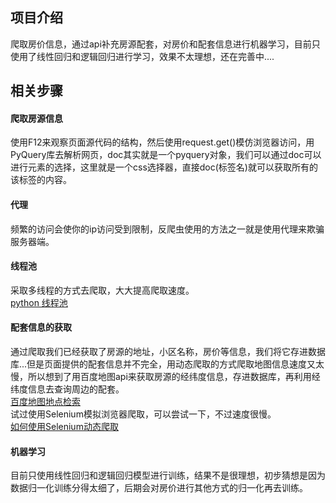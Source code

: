 ## 项目介绍   
爬取房价信息，通过api补充房源配套，对房价和配套信息进行机器学习，目前只使用了线性回归和逻辑回归进行学习，效果不太理想，还在完善中....

## 相关步骤
#### 爬取房源信息 
使用F12来观察页面源代码的结构，然后使用request.get()模仿浏览器访问，用PyQuery库去解析网页，doc其实就是一个pyquery对象，我们可以通过doc可以进行元素的选择，这里就是一个css选择器，直接doc(标签名)就可以获取所有的该标签的内容。

#### 代理   
频繁的访问会使你的ip访问受到限制，反爬虫使用的方法之一就是使用代理来欺骗服务器端。

#### 线程池 
采取多线程的方式去爬取，大大提高爬取速度。    
[python 线程池](http://cool-code.top/2019/09/23/Python-%E7%BA%BF%E7%A8%8B%E6%B1%A0/) 
#### 配套信息的获取   
通过爬取我们已经获取了房源的地址，小区名称，房价等信息，我们将它存进数据库...但是页面提供的配套信息并不完全，用动态爬取的方式爬取地图信息速度又太慢，所以想到了用百度地图api来获取房源的经纬度信息，存进数据库，再利用经纬度信息去查询周边的配套。    
[百度地图地点检索](http://lbsyun.baidu.com/index.php?title=webapi/guide/webservice-placeapi)    
试过使用Selenium模拟浏览器爬取，可以尝试一下，不过速度很慢。              
[如何使用Selenium动态爬取](http://cool-code.top/2019/11/24/Selenium%E6%A1%86%E6%9E%B6/#more)  
 
#### 机器学习 
目前只使用线性回归和逻辑回归模型进行训练，结果不是很理想，初步猜想是因为数据归一化训练分得太细了，后期会对房价进行其他方式的归一化再去训练。
